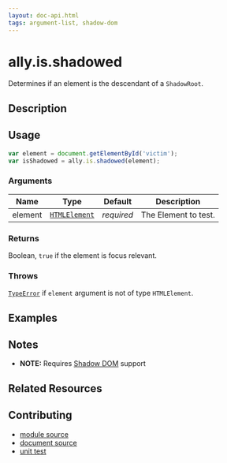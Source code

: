 ```yaml
---
layout: doc-api.html
tags: argument-list, shadow-dom
---
```


# ally.is.shadowed

Determines if an element is the descendant of a `ShadowRoot`.


## Description


## Usage

```js
var element = document.getElementById('victim');
var isShadowed = ally.is.shadowed(element);
```

### Arguments

| Name | Type | Default | Description |
| ---- | ---- | ------- | ----------- |
| element | [`HTMLElement`](https://developer.mozilla.org/en/docs/Web/API/HTMLElement) | *required* | The Element to test. |

### Returns

Boolean, `true` if the element is focus relevant.

### Throws

[`TypeError`](https://developer.mozilla.org/en-US/docs/Web/JavaScript/Reference/Global_Objects/TypeError) if `element` argument is not of type `HTMLElement`.


## Examples


## Notes

* **NOTE:** Requires [Shadow DOM](http://caniuse.com/#feat=shadowdom) support


## Related Resources


## Contributing

* [module source](https://github.com/medialize/ally.js/blob/master/src/is/shadowed.js)
* [document source](https://github.com/medialize/ally.js/blob/master/docs/api/is/shadowed.md)
* [unit test](https://github.com/medialize/ally.js/blob/master/test/unit/is.shadowed.test.js)


